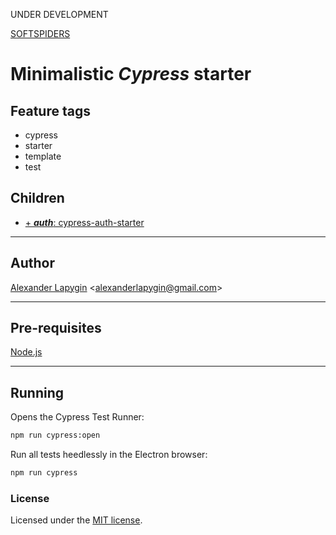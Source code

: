 UNDER DEVELOPMENT

[SOFTSPIDERS](https://github.com/softspiders/softspiders)

# Minimalistic *Cypress* starter

## Feature tags

- cypress
- starter
- template
- test

## Children

- [+ ***auth***: cypress-auth-starter](https://github.com/softspiders/cypress-auth-starter)

---

## Author

[Alexander Lapygin](https://github.com/AlexanderLapygin) <<alexanderlapygin@gmail.com>>

---

## Pre-requisites

[Node.js](https://nodejs.org/en/download/package-manager/)

---

## Running

Opens the Cypress Test Runner:

```sh
npm run cypress:open
```

Run all tests heedlessly in the Electron browser:

```sh
npm run cypress
```

### License

Licensed under the [MIT license](./LICENSE).
